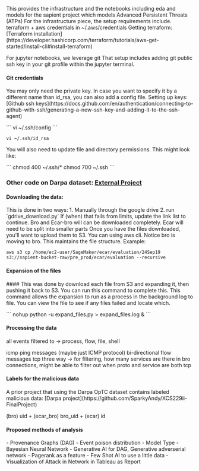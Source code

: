 <p>
This provides the infrastructure and the notebooks including eda and models for the sapient project 
which models Advanced Persistent Threats (ATPs)
For the infrastructure piece, the setup requirements include.
terraform + aws credentials in ~/.aws/credentials
Getting terraform: [Terraform installation](https://developer.hashicorp.com/terraform/tutorials/aws-get-started/install-cli#install-terraform)

For jupyter notebooks, we leverage git
That setup includes adding git public ssh key in your git profile within the jupyter terminal.
</p>


#### Git credentials
<p>
You may only need the private key. In case you want to specify it by a different name than id_rsa, you can also add a config file. 
Setting up keys: [Github ssh keys](https://docs.github.com/en/authentication/connecting-to-github-with-ssh/generating-a-new-ssh-key-and-adding-it-to-the-ssh-agent)
</p>
```
vi ~/.ssh/config
```

```
vi ~/.ssh/id_rsa
```
<p>
You will also need to update file and directory permissions. This might look like:
</p>
```
chmod 400 ~/.ssh/*
chmod 700 ~/.ssh
```


### Other code on Darpa dataset: [External Project](https://github.com/SparkyAndy/XCS229ii-FinalProject/blob/main/ClassifyingComputerProcessesDarpaOpTCBaselineModel.ipynb)

#### Downloading the data:
<p>
This is done in two ways:
1. Manually through the google drive
2. run `gdrive_download.py`
If (when) that fails from limits, update the link list to continue. Bro and Ecar-bro will can be downloaded completely. 
Ecar will need to be split into smaller parts
Once you have the files downloaded, you'll want to upload them to S3. You can using aws cli. 
Notice bro is moving to bro. This maintains the file structure. 
Example:
</p>

```
aws s3 cp /home/ec2-user/SageMaker/ecar/evaluation/24Sep19 s3://sapient-bucket-raw/pre_prod/ecar/evaluation --recursive
```

#### Expansion of the files
<p>
#### This was done by download each file from S3 and expanding it, then pushing it back to S3. You can run this command to complete this. 
This command allows the expansion to run as a process in the background log to file. You can view the file to see if any files failed and locate which.
</p>
```
nohup python -u expand_files.py > expand_files.log &
```

#### Processing the data
<p>
all events filtered to -> process, flow, file, shell

icmp ping messages (maybe just ICMP protocol)
bi-directional flow messages 
tcp three way -> for filtering, how many services are there in bro connections, might be able to filter out when proto and service are both tcp 
</p>

#### Labels for the malicious data
<p>
A prior project that using the Darpa OpTC dataset contains labeled malicious data: [Darpa project](https://github.com/SparkyAndy/XCS229ii-FinalProject)
</p>


<p>
(bro) uid + (ecar_bro) bro_uid + (ecar) id
</p>

#### Proposed methods of analysis
<p>
- Provenance Graphs (DAG)
- Event poison distribution
- Model Type - Bayesian Neural Network
- Generative AI for DAG, Generative adverserial network
- Pagerank as a feature
- Few Shot AI to use a little data
- Visualization of Attack in Network in Tableau as Report

</p>

